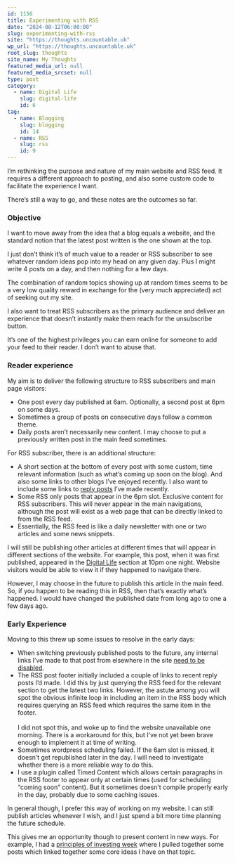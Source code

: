 ```yaml
---
id: 1156
title: Experimenting with RSS
date: "2024-08-12T06:00:00"
slug: experimenting-with-rss
site: "https://thoughts.uncountable.uk"
wp_url: "https://thoughts.uncountable.uk"
root_slug: thoughts
site_name: My Thoughts
featured_media_url: null
featured_media_srcset: null
type: post
category:
  - name: Digital Life
    slug: digital-life
    id: 6
tag:
  - name: Blogging
    slug: blogging
    id: 14
  - name: RSS
    slug: rss
    id: 9
---
```



<p>I&#8217;m rethinking the purpose and nature of my main website and RSS feed.  It requires a different approach to posting, and also some custom code to facilitate the experience I want.</p>



<p>There&#8217;s still a way to go, and these notes are the outcomes so far.</p>



<h3 class="wp-block-heading">Objective</h3>



<p>I want to move away from the idea that a blog equals a website, and the standard notion that the latest post written is the one shown at the top.</p>



<p>I just don&#8217;t think it&#8217;s of much value to a reader or RSS subscriber to see whatever random ideas pop into my head on any given day. Plus I might write 4 posts on a day, and then nothing for a few days.</p>



<p>The combination of random topics showing up at random times seems to be a very low quality reward in exchange for the (very much appreciated) act of seeking out my site.</p>



<p>I also want to treat RSS subscribers as the primary audience and deliver an experience that doesn&#8217;t instantly make them reach for the unsubscribe button.  </p>



<p>It&#8217;s one of the highest privileges you can earn online for someone to add your feed to their reader.  I don&#8217;t want to abuse that.</p>



<h3 class="wp-block-heading">Reader experience</h3>



<p>My aim is to deliver the following structure to RSS subscribers and main page visitors:</p>



<ul class="wp-block-list">
<li>One post every day published at 6am.  Optionally, a second post at 6pm on some days.</li>



<li>Sometimes a group of posts on consecutive days follow a common theme.</li>



<li>Daily posts aren&#8217;t necessarily new content.  I may choose to put a previously written post in the main feed sometimes.</li>
</ul>



<p>For RSS subscriber, there is an additional structure:</p>



<ul class="wp-block-list">
<li>A short section at the bottom of every post with some custom, time relevant information (such as what&#8217;s coming up soon on the blog).  And also some links to other blogs I&#8217;ve enjoyed recently.  I also want to include some links to <a href="https://thoughts.uncountable.uk/thoughts-on/reply-posts/">reply posts</a> I&#8217;ve made recently.</li>



<li>Some RSS only posts that appear in the 6pm slot.  Exclusive content for RSS subscribers.  This will never appear in the main navigations, although the post will exist as a web page that can be directly linked to from the RSS feed.</li>



<li>Essentially, the RSS feed is like a daily newsletter with one or two articles and some news snippets.</li>
</ul>



<p>I will still be publishing other articles at different times that will appear in different sections of the website.  For example, this post, when it was first published, appeared in the <a href="https://thoughts.uncountable.uk/thoughts-on/digital-life/">Digital Life</a> section at 10pm one night.  Website visitors would be able to view it if they happened to navigate there.</p>



<p>However, I may choose in the future to publish this article in the main feed.  So, if you happen to be reading this in RSS, then that&#8217;s exactly what&#8217;s happened.  I would have changed the published date from long ago to one a few days ago.</p>



<h3 class="wp-block-heading">Early Experience </h3>



<p>Moving to this threw up some issues to resolve in the early days:</p>



<ul class="wp-block-list">
<li>When switching previously published posts to the future, any internal links I&#8217;ve made to that post from elsewhere in the site <a href="https://thoughts.uncountable.uk/disabling-internal-links/" data-type="post" data-id="994">need to be disabled</a>.</li>



<li>The RSS post footer initially included a couple of links to recent reply posts I&#8217;d made.  I did this by just querying the RSS feed for the relevant section to get the latest two links.  However, the astute among you will spot the obvious infinite loop in including an item in the RSS body which requires querying an RSS feed which requires the same item in the footer.<br><br>I did not spot this, and woke up to find the website unavailable one morning.  There is a workaround for this, but I&#8217;ve not yet been brave enough to implement it at time of writing.</li>



<li>Sometimes wordpress scheduling failed.  If the 6am slot is missed, it doesn&#8217;t get republished later in the day.  I will need to investigate whether there is a more reliable way to do this.</li>



<li>I use a plugin called Timed Content which allows certain paragraphs in the RSS footer to appear only at certain times (used for scheduling &#8220;coming soon&#8221; content).  But it sometimes doesn&#8217;t compile properly early in the day, probably due to some caching issues.</li>
</ul>



<p>In general though, I prefer this way of working on my website.  I can still publish articles whenever I wish, and I just spend a bit more time planning the future schedule.  </p>



<p>This gives me an opportunity though to present content in new ways.  For example, I had a <a href="https://thoughts.uncountable.uk/july-2024-principles-of-investing-week/" data-type="post" data-id="965">principles of investing week</a> where I pulled together some posts which linked together some core ideas I have on that topic.</p>



<p></p>
